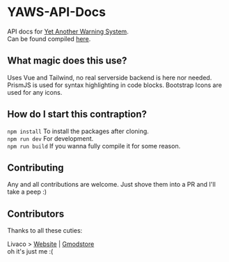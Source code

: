 # YAWS-API-Docs
API docs for [Yet Another Warning System](https://www.gmodstore.com/market/view/yet-another-warning-system-yaws-user-warning-and-punishment-system).  
Can be found compiled [here](https://yaws.livaco.dev/).

## What magic does this use?
Uses Vue and Tailwind, no real serverside backend is here nor needed.   
PrismJS is used for syntax highlighting in code blocks. Bootstrap Icons are used for any icons.

## How do I start this contraption?
`npm install` To install the packages after cloning.  
`npm run dev` For development.  
`npm run build` If you wanna fully compile it for some reason.

## Contributing
Any and all contributions are welcome. Just shove them into a PR and I'll take a peep :)

## Contributors
Thanks to all these cuties:

Livaco > [Website](https://www.livaco.dev/) | [Gmodstore](https://www.gmodstore.com/users/Livaco)  
oh it's just me :(
